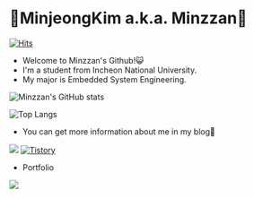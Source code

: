 # :sparkling_heart:MinjeongKim a.k.a. Minzzan:sparkling_heart:
[![Hits](https://hits.seeyoufarm.com/api/count/incr/badge.svg?url=https%3A%2F%2Fgithub.com%2Fminzzan&count_bg=%2379C83D&title_bg=%23555555&icon=&icon_color=%23E7E7E7&title=hits&edge_flat=false)](https://hits.seeyoufarm.com)

- Welcome to Minzzan's Github!:smiley_cat:
- I'm a student from Incheon National University.
- My major is Embedded System Engineering.

![Minzzan's GitHub stats](https://github-readme-stats.vercel.app/api?username=minzzan&show_icons=true&theme=radical)

![Top Langs](https://github-readme-stats.vercel.app/api/top-langs/?username=minzzan&layout=compact)


- You can get more information about me in my blog:information_desk_person:
<div></div> 
<a href="https://blog.naver.com/kmmjj1106" target="_blank"><img src="https://img.shields.io/badge/-Naver-white?style=flat&logo=Naver&logoColor=#03C75A"/></a>
<a href="https://muengx2.tistory.com" target="_blank"><img alt="Tistory" src="https://img.shields.io/badge/-Tistory-important"></a>

- Portfolio 
<div></div>
<a href="https://blog.naver.com/kmmjj1106" target="_blank"><img src="https://img.shields.io/badge/-Portfolio-black?style=flat&logo=Notion&logoColor=#000000"/></a>
